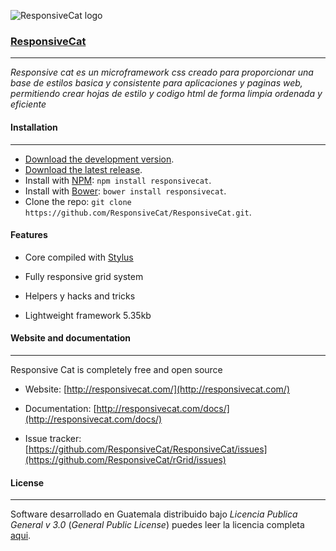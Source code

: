 ![ResponsiveCat logo](https://cdn.ldonis.net/assets/logos/responsivecat/rcat-logo-200.png "ResponsiveCat")

### [ResponsiveCat](http://responsivecat.com/)
---

*Responsive cat es un microframework css creado para proporcionar una base de estilos basica y consistente para aplicaciones y paginas web, permitiendo crear hojas de estilo y codigo html de forma limpia ordenada y eficiente*


#### Installation
---------------
* [Download the development version](https://github.com/ResponsiveCat/ResponsiveCat/archive/master.zip).
* [Download the latest release](https://github.com/ResponsiveCat/ResponsiveCat/archive/v2.0.0.zip).
* Install with [NPM](http://npmjs.com): `npm install responsivecat`.
* Install with [Bower](http://bower.io): `bower install responsivecat`.
* Clone the repo: `git clone https://github.com/ResponsiveCat/ResponsiveCat.git`.


#### Features

* Core compiled with [Stylus](http://stylus-lang.com/)

* Fully responsive grid system

* Helpers y hacks and tricks

* Lightweight framework 5.35kb  


#### Website and documentation
--------
Responsive Cat is completely free and open source

* Website: [http://responsivecat.com/](http://responsivecat.com/)

* Documentation: [http://responsivecat.com/docs/](http://responsivecat.com/docs/)

* Issue tracker: [https://github.com/ResponsiveCat/ResponsiveCat/issues](https://github.com/ResponsiveCat/rGrid/issues)

#### License
--------
Software desarrollado en Guatemala distribuido bajo *Licencia Publica General v 3.0* (*General Public License*)  puedes leer la licencia completa [aqui](https://www.gnu.org/licenses/gpl-3.0.html).
